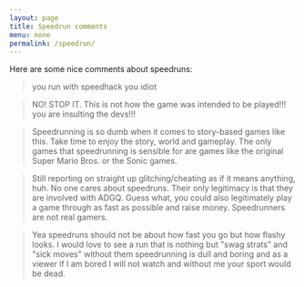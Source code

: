 ```yaml
---
layout: page
title: Speedrun comments
menu: none
permalink: /speedrun/
---
```


Here are some nice comments about speedruns:

> you run with speedhack you idiot

> NO! STOP IT. This is not how the game was intended to be played!!! you are insulting the devs!!!

> Speedrunning is so dumb when it comes to story-based games like this. Take time to enjoy the story, world and gameplay. The only games that speedrunning is sensible for are games like the original Super Mario Bros. or the Sonic games.

> Still reporting on straight up glitching/cheating as if it means anything, huh. No one cares about speedruns. Their only legitimacy is that they are involved with ADGQ. Guess what, you could also legitimately play a game through as fast as possible and raise money. Speedrunners are not real gamers.

> Yea speedruns should not be about how fast you go but how flashy looks. I would love to see a run that is nothing but "swag strats" and "sick moves" without them speedrunning is dull and boring and as a viewer if I am bored I will not watch and without me your sport would be dead.